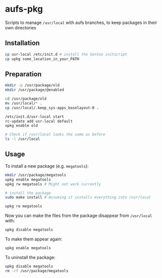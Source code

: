 aufs-pkg
========
Scripts to manage `/usr/local` with aufs branches, to keep packages in their own directories

Installation
------------
```bash
cp usr-local /etc/init.d # install the Gentoo initscript
cp upkg some_location_in_your_PATH
```

Preparation
-----------
```bash
mkdir -p /usr/package/old
mkdir /usr/package/@enabled

cd /usr/package/old
mv /usr/local/* .
cp /usr/local/.keep_sys-apps_baselayout-0 .

/etc/init.d/usr-local start
rc-update add usr-local default
upkg enable old

# Check if /usr/local looks the same as before
ls -l /usr/local
```

Usage
-----
To install a new package (e.g. `megatools`):
```bash
mkdir /usr/package/megatools
upkg enable megatools
upkg rw megatools # Might not work currently

# install the package
sudo make install # Assuming it installs everything into /usr/local

upkg ro megatools
```

Now you can make the files from the package disappear from `/usr/local` with:
```bash
upkg disable megatools
```

To make them appear again:
```bash
upkg enable megatools
```

To uninstall the package:
```bash
upkg disable megatools
rm -rf /usr/package/megatools
```
